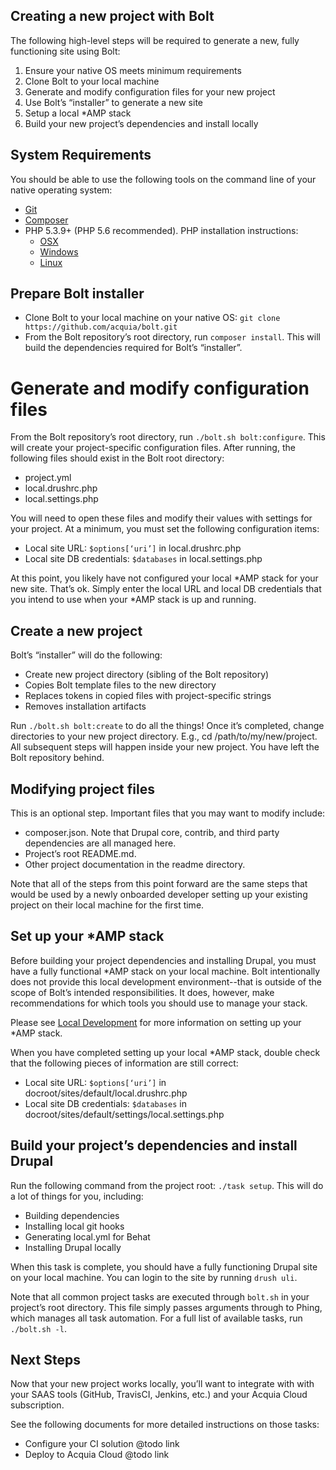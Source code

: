 ## Creating a new project with Bolt

The following high-level steps will be required to generate a new, fully functioning site using Bolt:

1. Ensure your native OS meets minimum requirements
1. Clone Bolt to your local machine
1. Generate and modify configuration files for your new project
1. Use Bolt’s “installer” to generate a new site
1. Setup a local *AMP stack
1. Build your new project’s dependencies and install locally

## System Requirements

You should be able to use the following tools on the command line of your native operating system:

* [Git](https://git-scm.com/)
* [Composer](https://getcomposer.org/download/)
* PHP 5.3.9+ (PHP 5.6 recommended). PHP installation instructions:
    * [OSX](http://justinhileman.info/article/reinstalling-php-on-mac-os-x/)
    * [Windows](http://php.net/manual/en/install.windows.php)
    * [Linux](http://php.net/manual/en/install.unix.debian.php)

## Prepare Bolt installer

* Clone Bolt to your local machine on your native OS: 
  `git clone https://github.com/acquia/bolt.git`
* From the Bolt repository’s root directory, run `composer install`. This will build the dependencies required for Bolt’s “installer”. 

# Generate and modify configuration files

From the Bolt repository’s root directory, run `./bolt.sh bolt:configure`. This will create your project-specific configuration files. After running, the following files should exist in the Bolt root directory:

* project.yml
* local.drushrc.php
* local.settings.php

You will need to open these files and modify their values with settings for your project. At a minimum, you must set the following configuration items:

* Local site URL: `$options[‘uri’]` in local.drushrc.php
* Local site DB credentials: `$databases` in local.settings.php

At this point, you likely have not configured your local *AMP stack for your new site. That’s ok. Simply enter the local URL and local DB credentials that you intend to use when your *AMP stack is up and running.

## Create a new project

Bolt’s “installer” will do the following:
* Create new project directory (sibling of the Bolt repository)
* Copies Bolt template files to the new directory
* Replaces tokens in copied files with project-specific strings
* Removes installation artifacts

Run `./bolt.sh bolt:create` to do all the things! Once it’s completed, change directories to your new project directory. E.g., cd /path/to/my/new/project. All subsequent steps will happen inside your new project. You have left the Bolt repository behind.

## Modifying project files

This is an optional step. Important files that you may want to modify include:

* composer.json. Note that Drupal core, contrib, and third party dependencies are all managed here.
* Project’s root README.md.
* Other project documentation in the readme directory.

Note that all of the steps from this point forward are the same steps that would be used by a newly onboarded developer setting up your existing project on their local machine for the first time.

## Set up your \*AMP stack

Before building your project dependencies and installing Drupal, you must have a fully functional \*AMP stack on your local machine. Bolt intentionally does not provide this local development environment--that is outside of the scope of Bolt’s intended responsibilities. It does, however, make recommendations for which tools you should use to manage your stack.

Please see [Local Development](template/readme/local-development.md) for more information on setting up your \*AMP stack.

When you have completed setting up your local \*AMP stack, double check that the following pieces of information are still correct:

* Local site URL: `$options[‘uri’]` in docroot/sites/default/local.drushrc.php
* Local site DB credentials: `$databases` in docroot/sites/default/settings/local.settings.php

## Build your project’s dependencies and install Drupal

Run the following command from the project root: `./task setup`. This will do a lot of things for you, including:

* Building dependencies
* Installing local git hooks
* Generating local.yml for Behat
* Installing Drupal locally

When this task is complete, you should have a fully functioning Drupal site on your local machine. You can login to the site by running `drush uli`.

Note that all common project tasks are executed through `bolt.sh` in your project’s root directory. This file simply passes arguments through to Phing, which manages all task automation. For a full list of available tasks, run `./bolt.sh -l`.

## Next Steps

Now that your new project works locally, you’ll want to integrate with with your SAAS tools (GitHub, TravisCI, Jenkins, etc.) and your Acquia Cloud subscription. 

See the following documents for more detailed instructions on those tasks:

* Configure your CI solution @todo link
* Deploy to Acquia Cloud @todo link
